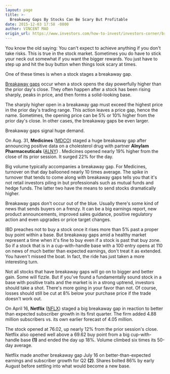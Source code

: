 ```yaml
---
layout: page
title: >-
  Breakaway Gaps By Stocks Can Be Scary But Profitable
date: 2015-12-03 17:58 -0800
author: VINCENT MAO
origin_url: https://www.investors.com/how-to-invest/investors-corner/breakaway-gaps-signal-strength
---
```





You know the old saying: You can't expect to achieve anything if you don't take risks. This is true in the stock market. Sometimes you do have to stick your neck out somewhat if you want the bigger rewards. You just have to step up and hit the buy button when things look scary at times.


One of these times is when a stock stages a breakaway gap.


[Breakaway gaps](https://www.investors.com/products/ibd-home-study-program/advanced-buying-strategies-for-successful-investing/?src=APA1BQ8) occur when a stock opens the day powerfully higher than the prior day's close. They often happen after a stock has been rising sharply, peaks in price, and then forms a solid-looking base.


The sharply higher open in a breakaway gap must exceed the highest price in the prior day's trading range. This action leaves a price gap, hence the name. Sometimes, the opening price can be 5% or 10% higher from the prior day's close. In other cases, the breakaway gaps be even larger.


Breakaway gaps signal huge demand.


On Aug. 31, **Medicines** ([MDCO](https://research.investors.com/quote.aspx?symbol=MDCO)) staged a huge breakaway gap after announcing positive data on a cholesterol drug with partner **Alnylam Pharmaceuticals** ([ALNY](https://research.investors.com/quote.aspx?symbol=ALNY)) . Medicines opened nearly 19% higher from the close of its prior session. It surged 22% for the day.


Big volume typically accompanies a breakaway gap. For Medicines, turnover on that day ballooned nearly 10 times average. The spike in turnover that tends to come along with breakaway gaps tells you that it's not retail investors piling in but professionals such as mutual funds and hedge funds. The latter two have the means to send stocks dramatically higher.


Breakaway gaps don't occur out of the blue. Usually there's some kind of news that sends buyers on a frenzy. It can be a big earnings report, new product announcements, improved sales guidance, positive regulatory action and even upgrades or price target changes.


IBD preaches not to buy a stock once it rises more than 5% past a proper buy point within a base. But breakaway gaps amid a healthy market represent a time when it's fine to buy even if a stock is past that buy zone. So if a stock that is in a cup-with-handle base with a 100 entry opens at 110 on news of much better than expected earnings, don't treat it as extended. You haven't missed the boat. In fact, the ride has just taken a more interesting turn.


Not all stocks that have breakaway gaps will go on to bigger and better gain. Some will fizzle. But if you've found a fundamentally sound stock in a base with positive traits and the market is in a strong uptrend, investors should take a shot. There's more going in your favor than not. Of course, losses should still be cut at 8% below your purchase price if the trade doesn't work out.


On April 16, **Netflix** ([NFLX](https://research.investors.com/quote.aspx?symbol=NFLX)) staged a big breakaway gap in reaction to better than expected subscriber growth in its first quarter. The firm added 4.88 million subscribers vs. its own earlier forecast of 4.05 million.


The stock opened at 76.02, up nearly 12% from the prior session's close. Netflix also opened well above a 69.62 buy point from a big cup-with-handle base **(1)** and ended the day up 18%. Volume climbed six times its 50-day average.


Netflix made another breakaway gap July 16 on better-than-expected earnings and subscriber growth for Q2 **(2)**. Shares bolted 86% by early August before settling into what would become a new base.




